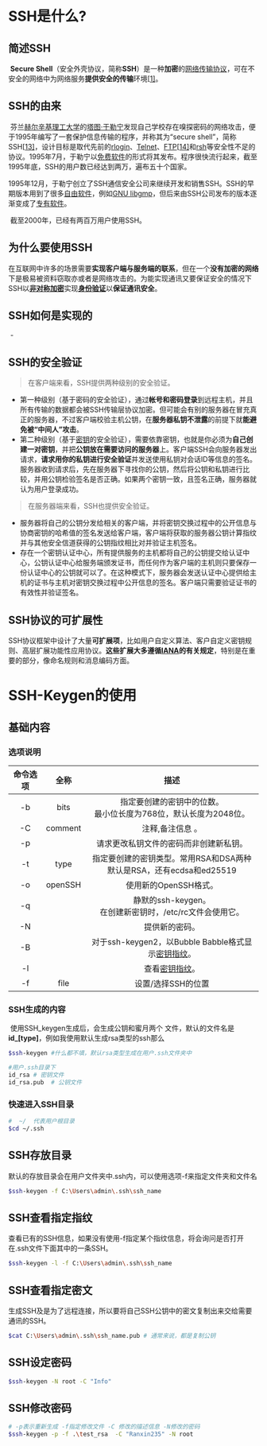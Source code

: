 

# SSH是什么?

## 简述SSH

​		**Secure Shell**（安全外壳协议，简称**SSH**）是一种**加密**的[网络传输协议](https://zh.wikipedia.org/wiki/网络传输协议)，可在不安全的网络中为网络服务**提供安全的传输**环境[[1\]](https://zh.wikipedia.org/wiki/Secure_Shell#cite_note-rfc4251-1)。

## SSH的由来

​		芬兰[赫尔辛基理工大学](https://zh.wikipedia.org/wiki/赫尔辛基理工大学)的[塔图·于勒宁](https://zh.wikipedia.org/wiki/塔图·于勒宁)发现自己学校存在嗅探密码的网络攻击，便于1995年编写了一套保护信息传输的程序，并称其为“secure shell”，简称SSH[[13\]](https://zh.wikipedia.org/wiki/Secure_Shell#cite_note-13)，设计目标是取代先前的[rlogin](https://zh.wikipedia.org/w/index.php?title=Rlogin&action=edit&redlink=1)、[Telnet](https://zh.wikipedia.org/wiki/Telnet)、[FTP](https://zh.wikipedia.org/wiki/FTP)[[14\]](https://zh.wikipedia.org/wiki/Secure_Shell#cite_note-14)和[rsh](https://zh.wikipedia.org/wiki/远程外壳)等安全性不足的协议。1995年7月，于勒宁以[免费软件](https://zh.wikipedia.org/wiki/免費軟體)的形式将其发布。程序很快流行起来，截至1995年底，SSH的用户数已经达到两万，遍布五十个国家。

​		1995年12月，于勒宁创立了SSH通信安全公司来继续开发和销售SSH。SSH的早期版本用到了很多[自由软件](https://zh.wikipedia.org/wiki/自由软件)，例如[GNU libgmp](https://zh.wikipedia.org/wiki/GNU多重精度运算库)，但后来由SSH公司发布的版本逐渐变成了[专有软件](https://zh.wikipedia.org/wiki/专有软件)。

​		截至2000年，已经有两百万用户使用SSH。

## 为什么要使用SSH

​		在互联网中许多的场景需要**实现客户端与服务端的联系**，但在一个**没有加密的网络**下是极易被资料窃取亦或者是网络攻击的。为能实现通讯又要保证安全的情况下SSH以[**非对称加密**](https://zh.wikipedia.org/wiki/非对称加密)实现[**身份验证**](https://zh.wikipedia.org/wiki/身份验证)以**保证通讯安全**。

## SSH如何是实现的

​		-

## SSH的安全验证

> 在客户端来看，SSH提供两种级别的安全验证。

- 第一种级别（基于密码的安全验证），通过**帐号和密码登录**到远程主机，并且所有传输的数据都会被SSH传输层协议加密。但可能会有别的服务器在冒充真正的服务器，不过客户端校验主机公钥，在**服务器私钥不泄露**的前提下就**能避免被“中间人”攻击**。
- 第二种级别（基于[密钥](https://zh.wikipedia.org/wiki/公开密钥加密)的安全验证），需要依靠密钥，也就是你必须为**自己创建一对密钥**，并把**公钥放在需要访问的服务器**上。客户端SSH会向服务器发出请求，**请求用你的私钥进行安全验证**并发送使用私钥对会话ID等信息的签名。服务器收到请求后，先在服务器下寻找你的公钥，然后将公钥和私钥进行比较，并用公钥检验签名是否正确。如果两个密钥一致，且签名正确，服务器就认为用户登录成功。

> 在服务器端来看，SSH也提供安全验证。

- 服务器将自己的公钥分发给相关的客户端，并将密钥交换过程中的公开信息与协商密钥的哈希值的签名发送给客户端，客户端将获取的服务器公钥计算指纹并与其他安全信道获得的公钥指纹相比对并验证主机签名。
- 存在一个密钥认证中心，所有提供服务的主机都将自己的公钥提交给认证中心，公钥认证中心给服务端颁发证书，而任何作为客户端的主机则只要保存一份认证中心的公钥就可以了。在这种模式下，服务器会发送认证中心提供给主机的证书与主机对密钥交换过程中公开信息的签名。客户端只需要验证证书的有效性并验证签名。

## SSH协议的可扩展性

​		SSH协议框架中设计了大量**可扩展项**，比如用户自定义算法、客户自定义密钥规则、高层扩展功能性应用协议。**这些扩展大多遵循[IANA](https://zh.wikipedia.org/wiki/IANA)的有关规定**，特别是在重要的部分，像命名规则和消息编码方面。

# SSH-Keygen的使用

## 基础内容

### 选项说明

|  命令选项   | 全称 |                             描述                             |
| :--------: | :---: | :----------------------------------------------------------: |
|  -b   | bits | 指定要创建的密钥中的位数。 <br />最小位长度为768位，默认长度为2048位。 |
| -C | comment |                         注释,备注信息 。                         |
|     -p     |  |            请求更改私钥文件的密码而非创建新私钥。            |
|     -t     | type |                    指定要创建的密钥类型。常用RSA和DSA两种<br />默认是RSA，还有ecdsa和ed25519                    |
|     -o     | openSSH |                    使用新的OpenSSH格式。                     |
|     -q     |  |   静默的ssh-keygen。 <br />在创建新密钥时，/etc/rc文件会使用它。   |
|     -N     |  |                        提供新的密码。                        |
|     -B     |  | 对于ssh-keygen2，以Bubble Babble格式显示[密钥指纹](https://zh.wikipedia.org/wiki/密钥指纹)。 |
|     -l     |  |   查看[密钥指纹](https://zh.wikipedia.org/wiki/密钥指纹)。   |
| -f | file | 设置/选择SSH的位置 |

### SSH生成的内容

​		使用SSH_keygen生成后，会生成公钥和蜜月两个 文件，默认的文件名是**id_[type]**，例如我使用默认生成rsa类型的ssh那么

```bash
$ssh-keygen #什么都不填，默认rsa类型生成在用户.ssh文件夹中

#用户.ssh目录下
id_rsa # 密钥文件
id_rsa.pub  # 公钥文件
```

### 快速进入SSH目录

```bash
#  ~/  代表用户根目录
$cd ~/.ssh
```

## SSH存放目录

​		默认的存放目录会在用户文件夹中.ssh内，可以使用选项-f来指定文件夹和文件名

```bash
$ssh-keygen -f C:\Users\admin\.ssh\ssh_name
```

## SSH查看指定指纹

​		查看已有的SSH信息，如果没有使用-f指定某个指纹信息，将会询问是否打开在.ssh文件下面其中的一条SSH。

```bash
$ssh-keygen -l -f C:\Users\admin\.ssh\ssh_name
```

## SSH查看指定密文

​		生成SSH及是为了远程连接，所以要将自己SSH公钥中的密文复制出来交给需要通讯的SSH。

```bash
$cat C:\Users\admin\.ssh\ssh_name.pub # 通常来说，都是复制公钥
```

## SSH设定密码

```bash
$ssh-keygen -N root -C "Info"
```

## SSH修改密码

```bash
# -p表示重新生成 -f指定修改文件 -C 修改的描述信息 -N修改的密码
$ssh-keygen -p -f .\test_rsa  -C "Ranxin235" -N root
```

